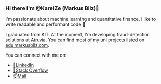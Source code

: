 ### Hi there I'm @KarelZe (Markus Bilz)👋

I'm passionate about machine learning and quantitative finance. I like to write readable and performant code.🚀

I graduated from KIT. At the moment, I'm developing fraud-detection solutions at [Atruvia](https://atruvia.de/). You can find most of my uni projects listed on [edu.markusbilz.com](https://edu.markusbilz.com/).

You can connect with me on:
* [🏪LinkedIn](https://www.linkedin.com/in/markus-bilz/)
* [🐞Stack Overflow](https://stackoverflow.com/users/5755604/karelze)
* [📫Mail](mailto:github@markusbilz.com)